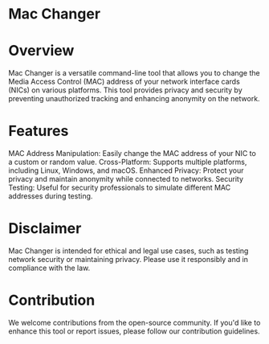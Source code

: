 # Mac Changer

# Overview
Mac Changer is a versatile command-line tool that allows you to change the Media Access Control (MAC) address of your network interface cards (NICs) on various platforms. This tool provides privacy and security by preventing unauthorized tracking and enhancing anonymity on the network.

# Features
MAC Address Manipulation: Easily change the MAC address of your NIC to a custom or random value.
Cross-Platform: Supports multiple platforms, including Linux, Windows, and macOS.
Enhanced Privacy: Protect your privacy and maintain anonymity while connected to networks.
Security Testing: Useful for security professionals to simulate different MAC addresses during testing.

# Disclaimer
Mac Changer is intended for ethical and legal use cases, such as testing network security or maintaining privacy. Please use it responsibly and in compliance with the law.

# Contribution
We welcome contributions from the open-source community. If you'd like to enhance this tool or report issues, please follow our contribution guidelines.
